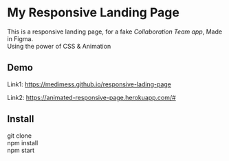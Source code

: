 # My Responsive Landing Page

This is a responsive landing page, for a fake _Collaboration Team app_, Made in Figma. <br>
Using the power of CSS & Animation

## Demo

Link1: https://medimess.github.io/responsive-lading-page <br/>

Link2: https://animated-responsive-page.herokuapp.com/#

## Install

git clone <br>
npm install<br>
npm start<br>

